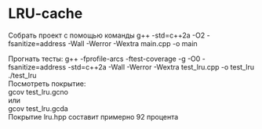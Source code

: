 # LRU-cache
Собрать проект с помощью команды
 g++ -std=c++2a -O2 -fsanitize=address -Wall -Werror -Wextra main.cpp -o main

Прогнать тесты:
g++ -fprofile-arcs -ftest-coverage     -g -O0 -fsanitize=address -std=c++2a     -Wall -Werror -Wextra test_lru.cpp -o test_lru  
./test_lru  
Посмотреть покрытие:  
gcov test_lru.gcno   
или   
gcov test_lru.gcda  
Покрытие lru.hpp составит примерно 92 процента    
